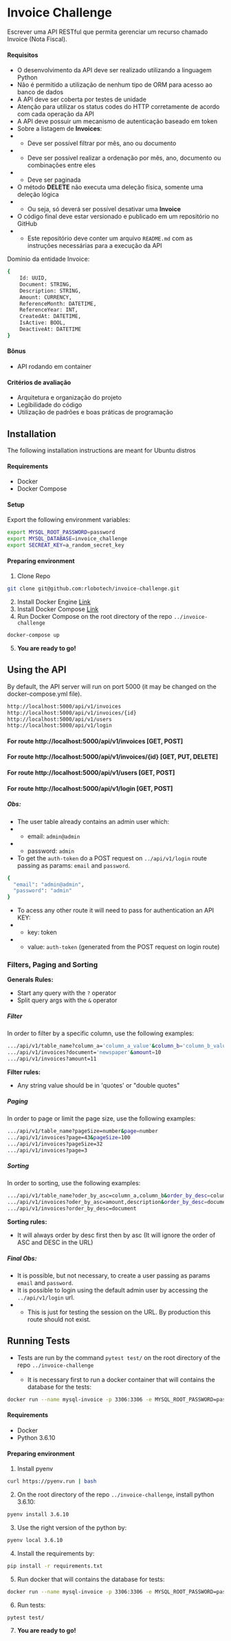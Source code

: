# Invoice Challenge
Escrever uma API RESTful que permita gerenciar um recurso chamado Invoice (Nota Fiscal).

#### Requisitos
  - O desenvolvimento da API deve ser realizado utilizando a linguagem Python
  - Não é permitido a utilização de nenhum tipo de ORM para acesso ao banco de dados
  - A API deve ser coberta por testes de unidade
  - Atenção para utilizar os status codes do HTTP corretamente de acordo com cada operação da API
  - A API deve possuir um mecanismo de autenticação baseado em token
  - Sobre a listagem de **Invoices**:
  - - Deve ser possível filtrar por mês, ano ou documento
  - - Deve ser possível realizar a ordenação por mês, ano, documento ou combinações entre eles
  - - Deve ser paginada
  - O método **DELETE** não executa uma deleção física, somente uma deleção lógica
  - - Ou seja, só deverá ser possível desativar uma **Invoice**
  - O código final deve estar versionado e publicado em um repositório no GitHub
  - - Este repositório deve conter um arquivo `README.md` com as instruções necessárias para a execução da API

Domínio da entidade Invoice:
```sh
{
    Id: UUID,
    Document: STRING,
    Description: STRING,
    Amount: CURRENCY,
    ReferenceMonth: DATETIME,
    ReferenceYear: INT,
    CreatedAt: DATETIME,
    IsActive: BOOL,
    DeactiveAt: DATETIME
}
```
#### Bônus
  - API rodando em container
#### Critérios de avaliação
  - Arquitetura e organização do projeto
  - Legibilidade do código
  - Utilização de padrões e boas práticas de programação

## Installation
The following installation instructions are meant for Ubuntu distros

#### Requirements
  - Docker
  - Docker Compose

#### Setup
Export the following environment variables:
```zsh
export MYSQL_ROOT_PASSWORD=password
export MYSQL_DATABASE=invoice_challenge
export SECREAT_KEY=a_random_secret_key
```

#### Preparing environment

1. Clone Repo
```zsh
git clone git@github.com:rlobotech/invoice-challenge.git
```

2. Install Docker Engine [Link](https://docs.docker.com/engine/install/ubuntu/)
3. Install Docker Compose [Link](https://docs.docker.com/compose/install/)
4. Run Docker Compose on the root directory of the repo `../invoice-challenge`
```zsh
docker-compose up
```
5. **You are ready to go!**

## Using the API
By default, the API server will run on port 5000 (it may be changed on the docker-compose.yml file).

```zsh
http://localhost:5000/api/v1/invoices
http://localhost:5000/api/v1/invoices/{id}
http://localhost:5000/api/v1/users
http://localhost:5000/api/v1/login
```

#### For route http://localhost:5000/api/v1/invoices [GET, POST]
#### For route http://localhost:5000/api/v1/invoices/{id} [GET, PUT, DELETE]
#### For route http://localhost:5000/api/v1/users [GET, POST]
#### For route http://localhost:5000/api/v1/login [GET, POST]

##### Obs:
  - The user table already contains an admin user which:
  - - email: `admin@admin`
  - - password: `admin`
  - To get the `auth-token` do a POST request on `../api/v1/login` route passing as params: `email` and `password`.
  ```zsh
  {
    "email": "admin@admin",
    "password": "admin"
  }
  ```
  - To acess any other route it will need to pass for authentication an API KEY:
  - - key: token
  - - value: `auth-token` (generated from the POST request on login route)

### Filters, Paging and Sorting
**Generals Rules:**
  - Start any query with the `?` operator
  - Split query args with the `&` operator

##### Filter
In order to filter by a specific column, use the following examples:
```zsh
.../api/v1/table_name?column_a='column_a_value'&column_b='column_b_value'&...
.../api/v1/invoices?document='newspaper'&amount=10
.../api/v1/invoices?amount=11
```
**Filter rules:**
  - Any string value should be in 'quotes' or "double quotes"

##### Paging
In order to page or limit the page size, use the following examples:
```zsh
.../api/v1/table_name?pageSize=number&page=number
.../api/v1/invoices?page=43&pageSize=100
.../api/v1/invoices?pageSize=32
.../api/v1/invoices?page=3
```

##### Sorting
In order to sorting, use the following examples:
```zsh
.../api/v1/table_name?oder_by_asc=column_a,column_b&order_by_desc=column_c
.../api/v1/invoices?oder_by_asc=amount,description&order_by_desc=document
.../api/v1/invoices?order_by_desc=document
```
**Sorting rules:**
  - It will always order by desc first then by asc (It will ignore the order of ASC and DESC in the URL)

##### Final Obs:
  - It is possible, but not necessary, to create a user passing as params `email` and `password`.
  - It is possible to login using the default admin user by accessing the `../api/v1/login` url.
  - - This is just for testing the session on the URL. By production this route should not exist.


## Running Tests
  - Tests are run by the command `pytest test/` on the root directory of the repo `../invoice-challenge`
  - - It is necessary first to run a docker container that will contains the database for the tests:
  ```zsh
  docker run --name mysql-invoice -p 3306:3306 -e MYSQL_ROOT_PASSWORD=password -d mysql:5.7`
  ```
  
#### Requirements
  - Docker
  - Python 3.6.10

#### Preparing environment

1. Install pyenv
```zsh
curl https://pyenv.run | bash
```
2. On the root directory of the repo `../invoice-challenge`, install python 3.6.10:
```zsh
pyenv install 3.6.10
```
3. Use the right version of the python by:
```zsh
pyenv local 3.6.10
```
4. Install the requirements by:
```zsh
pip install -r requirements.txt
```
5. Run docker that will contains the database for tests:
```zsh
docker run --name mysql-invoice -p 3306:3306 -e MYSQL_ROOT_PASSWORD=password -d mysql:5.7`
```
6. Run tests:
```zsh
pytest test/
```
7. **You are ready to go!**


